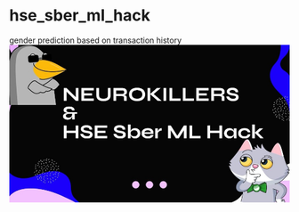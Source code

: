 # hse_sber_ml_hack
gender prediction based on transaction history
![alt text](https://github.com/REDISKA3000/hse_sber_ml_hack/blob/89ce46407a1cf776a8065baee3d349a451731a80/static/neurokillers_titlepage.jpg)
